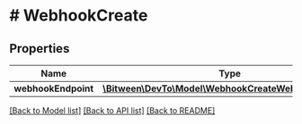# # WebhookCreate

## Properties

Name | Type | Description | Notes
------------ | ------------- | ------------- | -------------
**webhookEndpoint** | [**\Bitween\DevTo\Model\WebhookCreateWebhookEndpoint**](WebhookCreateWebhookEndpoint.md) |  | [optional]

[[Back to Model list]](../../README.md#models) [[Back to API list]](../../README.md#endpoints) [[Back to README]](../../README.md)
